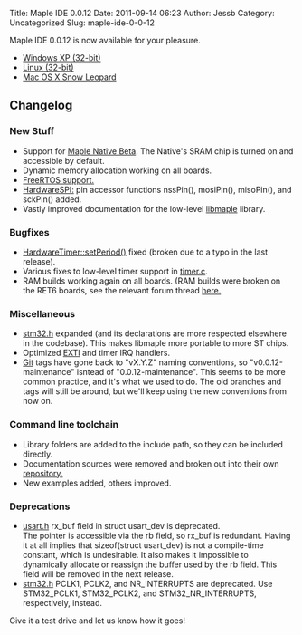 Title: Maple IDE 0.0.12
Date: 2011-09-14 06:23
Author: Jessb
Category: Uncategorized
Slug: maple-ide-0-0-12

Maple IDE 0.0.12 is now available for your pleasure.

-   [Windows XP (32-bit)][]
-   [Linux (32-bit)][]
-   [Mac OS X Snow Leopard][]

Changelog
---------

### New Stuff

-   Support for [Maple Native Beta][]. The Native's SRAM chip is turned
    on and accessible by default.
-   Dynamic memory allocation working on all boards.
-   [FreeRTOS support.][]
-   [HardwareSPI:][] pin accessor functions nssPin(), mosiPin(),
    misoPin(), and sckPin() added.
-   Vastly improved documentation for the low-level [libmaple][]
    library.

### Bugfixes

-   [HardwareTimer::setPeriod()][] fixed (broken due to a typo in the
    last release).
-   Various fixes to low-level timer support in [timer.c][].
-   RAM builds working again on all boards. (RAM builds were broken on
    the RET6 boards, see the relevant forum thread [here.][]

### Miscellaneous

-   [stm32.h][] expanded (and its declarations are more respected
    elsewhere in the codebase). This makes libmaple more portable to
    more ST chips.
-   Optimized [EXTI][] and timer IRQ handlers.
-   [Git][] tags have gone back to "vX.Y.Z" naming conventions, so
    "v0.0.12-maintenance" isntead of "0.0.12-maintenance". This seems to
    be more common practice, and it's what we used to do. The old
    branches and tags will still be around, but we'll keep using the new
    conventions from now on.

### Command line toolchain

-   Library folders are added to the include path, so they can be
    included directly.
-   Documentation sources were removed and broken out into their own
    [repository.][]
-   New examples added, others improved.

### Deprecations

-   [usart.h][] rx\_buf field in struct usart\_dev is deprecated.<br>
    The pointer is accessible via the rb field, so rx\_buf is redundant.
    Having it at all implies that sizeof(struct usart\_dev) is not a
    compile-time constant, which is undesirable. It also makes it
    impossible to dynamically allocate or reassign the buffer used by
    the rb field. This field will be removed in the next release.
-   [stm32.h][] PCLK1, PCLK2, and NR\_INTERRUPTS are deprecated. Use
    STM32\_PCLK1, STM32\_PCLK2, and STM32\_NR\_INTERRUPTS, respectively,
    instead.

Give it a test drive and let us know how it goes!

  [Windows XP (32-bit)]: http://static.leaflabs.com/pub/leaflabs/maple-ide/maple-ide-0.0.12-windowsxp32.zip
  [Linux (32-bit)]: http://static.leaflabs.com/pub/leaflabs/maple-ide/maple-ide-0.0.12-linux32.tgz
  [Mac OS X Snow Leopard]: http://static.leaflabs.com/pub/leaflabs/maple-ide/maple-ide-0.0.12-macosx-10_6.dmg
  [Maple Native Beta]: http://leaflabs.com/docs/hardware/maple-native-beta.html
  [FreeRTOS support.]: https://github.com/leaflabs/libmaple/tree/master/libraries/FreeRTOS
  [HardwareSPI:]: http://leaflabs.com/docs/lang/api/hardwarespi.html#lang-hardwarespi
  [libmaple]: http://leaflabs.com/docs/libmaple.html
  [HardwareTimer::setPeriod()]: http://leaflabs.com/docs/lang/api/hardwaretimer.html#lang-hardwaretimer
  [timer.c]: http://leaflabs.com/docs/libmaple/api/timer.html
  [here.]: http://forums.leaflabs.com/topic.php?id=867#post-5251
  [stm32.h]: http://leaflabs.com/docs/libmaple/api/stm32.html
  [EXTI]: http://leaflabs.com/docs/external-interrupts.html?highlight=exti
  [Git]: https://github.com/leaflabs
  [repository.]: https://github.com/leaflabs/leaflabs-docs
  [usart.h]: http://leaflabs.com/docs/libmaple/api/usart.html
